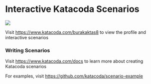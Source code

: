# Interactive Katacoda Scenarios

[![](http://shields.katacoda.com/katacoda/burakaktas8/count.svg)](https://www.katacoda.com/burakaktas8 "Get your profile on Katacoda.com")

Visit https://www.katacoda.com/burakaktas8 to view the profile and interactive scenarios

### Writing Scenarios
Visit https://www.katacoda.com/docs to learn more about creating Katacoda scenarios

For examples, visit https://github.com/katacoda/scenario-example
